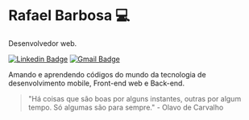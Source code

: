 # Rafael Barbosa :computer:

Desenvolvedor web.

[![Linkedin Badge](https://img.shields.io/badge/-LinkedIn-blue?style=flat-square&logo=Linkedin&logoColor=white&link=https://www.linkedin.com/in/rafael-barbosa-da-silvaa/)](https://www.linkedin.com/in/rafael-barbosa-da-silvaa/)
[![Gmail Badge](https://img.shields.io/badge/-Gmail-c14438?style=flat-square&logo=Gmail&logoColor=white&link=mailto:rafabdasilva12@gmail.com)](mailto:rafabdasilva12@gmail.com)

Amando e aprendendo códigos do mundo da tecnologia de desenvolvimento mobile, Front-end web e Back-end.


>"Há coisas que são boas por alguns instantes, outras por algum tempo. Só algumas são para sempre." - Olavo de Carvalho

